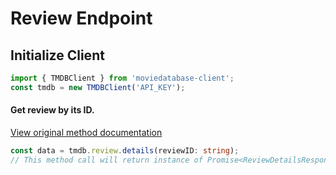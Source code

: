 # Review Endpoint
## Initialize Client
```ts
import { TMDBClient } from 'moviedatabase-client';
const tmdb = new TMDBClient('API_KEY');
```


#### Get review by its ID.
[View original method documentation](https://developers.themoviedb.org/3/reviews/get-review-details)
```ts
const data = tmdb.review.details(reviewID: string);
// This method call will return instance of Promise<ReviewDetailsResponse>
```
